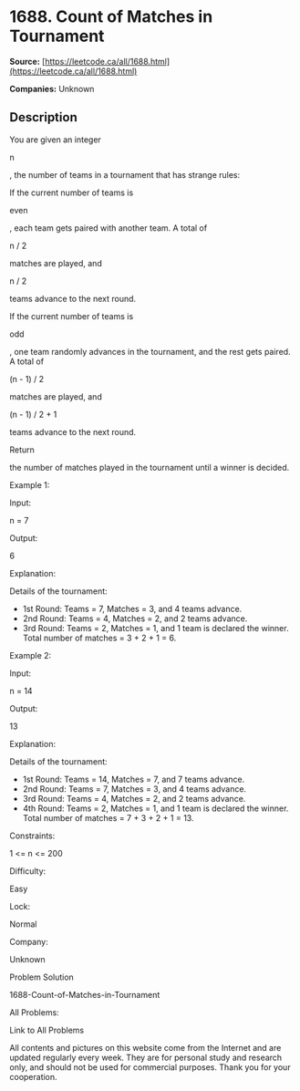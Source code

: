# 1688. Count of Matches in Tournament

**Source:** [https://leetcode.ca/all/1688.html](https://leetcode.ca/all/1688.html)

**Companies:** Unknown

## Description

You are given an integer

n

, the number of teams in a tournament that
            has strange rules:

If the current number of teams is

even

, each team gets paired
                    with another team. A total of

n / 2

matches are played, and

n
                        / 2

teams advance to the next round.

If the current number of teams is

odd

, one team randomly
                    advances in the tournament, and the rest gets paired. A total of

(n - 1) /
                        2

matches are played, and

(n - 1) / 2 + 1

teams advance
                    to the next round.

Return

the number of matches played in the tournament until a winner is
                decided.

Example 1:

Input:

n = 7

Output:

6

Explanation:

Details of the tournament:
- 1st Round: Teams = 7, Matches = 3, and 4 teams advance.
- 2nd Round: Teams = 4, Matches = 2, and 2 teams advance.
- 3rd Round: Teams = 2, Matches = 1, and 1 team is declared the winner.
Total number of matches = 3 + 2 + 1 = 6.

Example 2:

Input:

n = 14

Output:

13

Explanation:

Details of the tournament:
- 1st Round: Teams = 14, Matches = 7, and 7 teams advance.
- 2nd Round: Teams = 7, Matches = 3, and 4 teams advance.
- 3rd Round: Teams = 4, Matches = 2, and 2 teams advance.
- 4th Round: Teams = 2, Matches = 1, and 1 team is declared the winner.
Total number of matches = 7 + 3 + 2 + 1 = 13.

Constraints:

1 <= n <= 200

Difficulty:

Easy

Lock:

Normal

Company:

Unknown

Problem Solution

1688-Count-of-Matches-in-Tournament

All Problems:

Link to All Problems

All contents and pictures on this website come from the Internet and are updated regularly every week. They are for personal study and research only, and should not be used for commercial purposes. Thank you for your cooperation.

